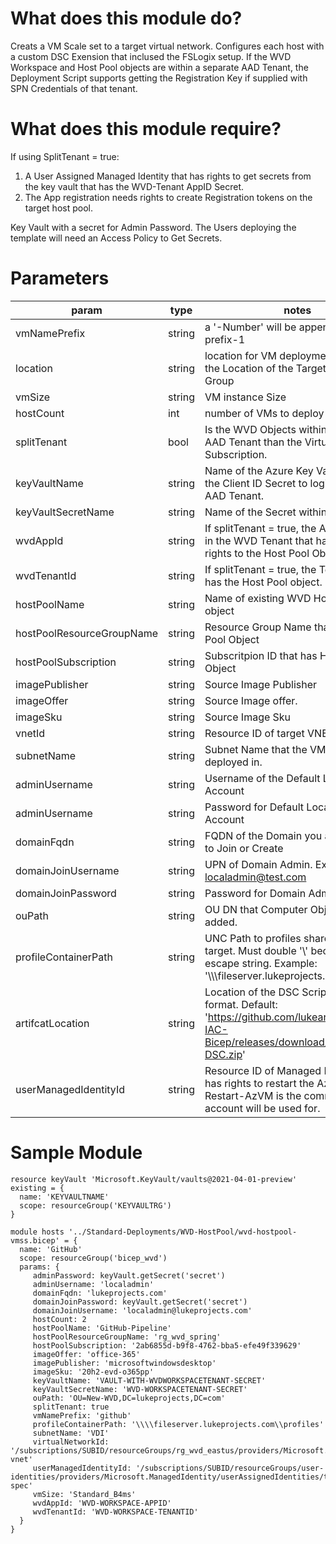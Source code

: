 # What does this module do?
Creats a VM Scale set to a target virtual network.  Configures each host with a custom DSC Exension that inclused the FSLogix setup.  If the WVD Workspace and Host Pool objects are within a separate AAD Tenant, the Deployment Script supports getting the Registration Key if supplied with SPN Credentials of that tenant.     

# What does this module require?

If using SplitTenant = true: 
1. A User Assigned Managed Identity that has rights to get secrets from the key vault that has the WVD-Tenant AppID Secret.
2. The App registration needs rights to create Registration tokens on the target host pool.  

Key Vault with a secret for Admin Password.  The Users deploying the template will need an Access Policy to Get Secrets.

# Parameters
param | type | notes
------|------|------
vmNamePrefix | string | a '-Number' will be appended.  Ex: prefix-1 
location | string | location for VM deployment.  Default is the Location of the Target Resource Group
vmSize | string | VM instance Size
hostCount | int | number of VMs to deploy
splitTenant | bool | Is the WVD Objects within a different AAD Tenant than the Virtual Machine Subscription.
keyVaultName | string | Name of the Azure Key Vault that has the Client ID Secret to login to remote AAD Tenant.
keyVaultSecretName | string | Name of the Secret within the keyVault
wvdAppId | string | If splitTenant = true, the Application ID in the WVD Tenant that has Contributor rights to the Host Pool Object.
wvdTenantId | string | If splitTenant = true, the Tenant ID that has the Host Pool object.
hostPoolName | string | Name of existing WVD Host Pool object
hostPoolResourceGroupName | string | Resource Group Name that has Host Pool Object
hostPoolSubscription | string | Subscritpion ID that has Host Pool Object
imagePublisher | string | Source Image Publisher
imageOffer | string | Source Image offer.
imageSku | string | Source Image Sku
vnetId | string | Resource ID of target VNET
subnetName | string | Subnet Name that the VMs will be deployed in.
adminUsername | string | Username of the Default Local Admin Account
adminUsername | string | Password for Default Local Admin Account
domainFqdn | string | FQDN of the Domain you are wanting to Join or Create
domainJoinUsername | string | UPN of Domain Admin.  Example: localadmin@test.com
domainJoinPassword | string | Password for Domain Admin
ouPath | string | OU DN that Computer Objects will be added.
profileContainerPath | string | UNC Path to profiles share for FSLogix target. Must double '\\' because it is an escape string. Example: '\\\\\\fileserver.lukeprojects.com\\\\profiles' 
artifcatLocation | string | Location of the DSC Script in a .zip format.  Default: 'https://github.com/lukearp/Azure-IAC-Bicep/releases/download/DSC/WVD-DSC.zip'
userManagedIdentityId | string | Resource ID of Managed Identity that has rights to restart the Azure VM.  Restart-AzVM is the command this account will be used for.


# Sample Module

```Bicep
resource keyVault 'Microsoft.KeyVault/vaults@2021-04-01-preview' existing = {
  name: 'KEYVAULTNAME'
  scope: resourceGroup('KEYVAULTRG')   
}

module hosts '../Standard-Deployments/WVD-HostPool/wvd-hostpool-vmss.bicep' = {
  name: 'GitHub'
  scope: resourceGroup('bicep_wvd')
  params: {
     adminPassword: keyVault.getSecret('secret')
     adminUsername: 'localadmin'
     domainFqdn: 'lukeprojects.com'
     domainJoinPassword: keyVault.getSecret('secret')
     domainJoinUsername: 'localadmin@lukeprojects.com'
     hostCount: 2
     hostPoolName: 'GitHub-Pipeline'
     hostPoolResourceGroupName: 'rg_wvd_spring'
     hostPoolSubscription: '2ab6855d-b9f8-4762-bba5-efe49f339629'
     imageOffer: 'office-365'
     imagePublisher: 'microsoftwindowsdesktop'
     imageSku: '20h2-evd-o365pp'
     keyVaultName: 'VAULT-WITH-WVDWORKSPACETENANT-SECRET'
     keyVaultSecretName: 'WVD-WORKSPACETENANT-SECRET'
     ouPath: 'OU=New-WVD,DC=lukeprojects,DC=com'
     splitTenant: true
     vmNamePrefix: 'github'
     profileContainerPath: '\\\\fileserver.lukeprojects.com\\profiles'
     subnetName: 'VDI'
     virtualNetworkId: '/subscriptions/SUBID/resourceGroups/rg_wvd_eastus/providers/Microsoft.Network/virtualNetworks/wvd_eastus-vnet'
     userManagedIdentityId: '/subscriptions/SUBID/resourceGroups/user-identities/providers/Microsoft.ManagedIdentity/userAssignedIdentities/template-spec'
     vmSize: 'Standard_B4ms'
     wvdAppId: 'WVD-WORKSPACE-APPID'
     wvdTenantId: 'WVD-WORKSPACE-TENANTID'             
  }  
}
```
